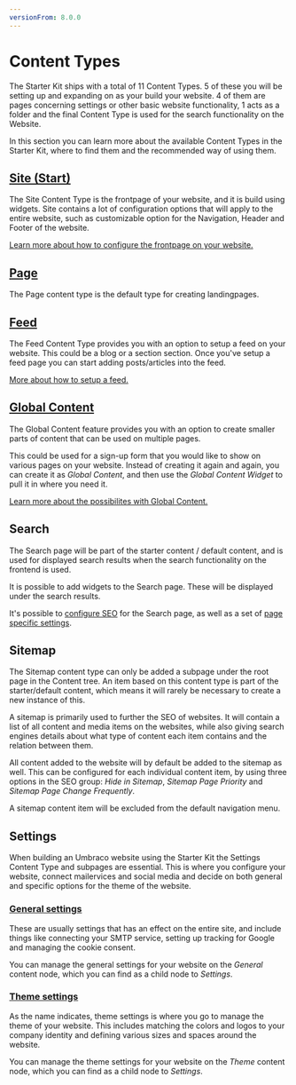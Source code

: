 ```yaml
---
versionFrom: 8.0.0
---
```


# Content Types

The Starter Kit ships with a total of 11 Content Types. 5 of these you will be setting up and expanding on as your build your website. 4 of them are pages concerning settings or other basic website functionality, 1 acts as a folder and the final Content Type is used for the search functionality on the Website.

In this section you can learn more about the available Content Types in the Starter Kit, where to find them and the recommended way of using them.

## [Site (Start)](Site-Start)

The Site Content Type is the frontpage of your website, and it is build using widgets. Site contains a lot of configuration options that will apply to the entire website, such as customizable option for the Navigation, Header and Footer of the website.

[Learn more about how to configure the frontpage on your website.](Site-Start)

## [Page](Page)

The Page content type is the default type for creating landingpages.

## [Feed](Feed)

The Feed Content Type provides you with an option to setup a feed on your website. This could be a blog or a section section. Once you've setup a feed page you can start adding posts/articles into the feed.

[More about how to setup a feed.](Feed)

## [Global Content](Global-Content)

The Global Content feature provides you with an option to create smaller parts of content that can be used on multiple pages.

This could be used for a sign-up form that you would like to show on various pages on your website. Instead of creating it again and again, you can create it as *Global Content*, and then use the *Global Content Widget* to pull it in where you need it.

[Learn more about the possibilites with Global Content.](Global-Content)

## Search

The Search page will be part of the starter content / default content, and is used for displayed search results when the search functionality on the frontend is used.

It is possible to add widgets to the Search page. These will be displayed under the search results.

It's possible to [configure SEO](../Settings/Specific-Settings/#seo) for the Search page, as well as a set of [page specific settings](../Settings/Specific-Settings/#settings).

## Sitemap

The Sitemap content type can only be added a subpage under the root page in the Content tree. An item based on this content type is part of the starter/default content, which means it will rarely be necessary to create a new instance of this.

A sitemap is primarily used to further the SEO of websites. It will contain a list of all content and media items on the websites, while also giving search engines details about what type of content each item contains and the relation between them.

All content added to the website will by default be added to the sitemap as well. This can be configured for each individual content item, by using three options in the SEO group: *Hide in Sitemap*, *Sitemap Page Priority* and *Sitemap Page Change Frequently*.

A sitemap content item will be excluded from the default navigation menu.

## Settings

When building an Umbraco website using the Starter Kit the Settings Content Type and subpages are essential. This is where you configure your website, connect mailervices and social media and decide on both general and specific options for the theme of the website.

### [General settings](../Settings/General-Settings)

These are usually settings that has an effect on the entire site, and include things like connecting your SMTP service, setting up tracking for Google and managing the cookie consent.

You can manage the general settings for your website on the *General* content node, which you can find as a child node to *Settings*.

### [Theme settings](../Settings/Theme-settings)

As the name indicates, theme settings is where you go to manage the theme of your website. This includes matching the colors and logos to your company identity and defining various sizes and spaces around the website.

You can manage the theme settings for your website on the *Theme* content node, which you can find as a child node to *Settings*.
